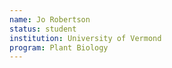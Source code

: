 ```yaml
---
name: Jo Robertson
status: student
institution: University of Vermond
program: Plant Biology
---
```

